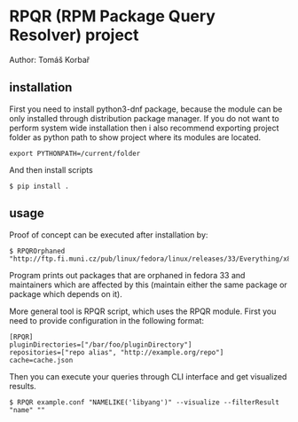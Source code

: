 # RPQR (RPM Package Query Resolver) project
Author: Tomáš Korbař

## installation
First you need to install python3-dnf package, because the module can be
only installed through distribution package manager.
If you do not want to perform system wide installation then i also recommend
exporting project folder as python path to show project where its modules are located.
```
export PYTHONPATH=/current/folder
```
And then install scripts
```
$ pip install .
```
## usage
Proof of concept can be executed after installation by:

```
$ RPQROrphaned "http://ftp.fi.muni.cz/pub/linux/fedora/linux/releases/33/Everything/x86_64/os/"
```

Program prints out packages that are orphaned in fedora 33 and maintainers
which are affected by this (maintain either the same package or package which depends on it).

More general tool is RPQR script, which uses the RPQR module.
First you need to provide configuration in the following format:
```
[RPQR]
pluginDirectories=["/bar/foo/pluginDirectory"]
repositories=["repo alias", "http://example.org/repo"]
cache=cache.json
```

Then you can execute your queries through CLI interface and get visualized results.
```
$ RPQR example.conf "NAMELIKE('libyang')" --visualize --filterResult "name" ""
```
